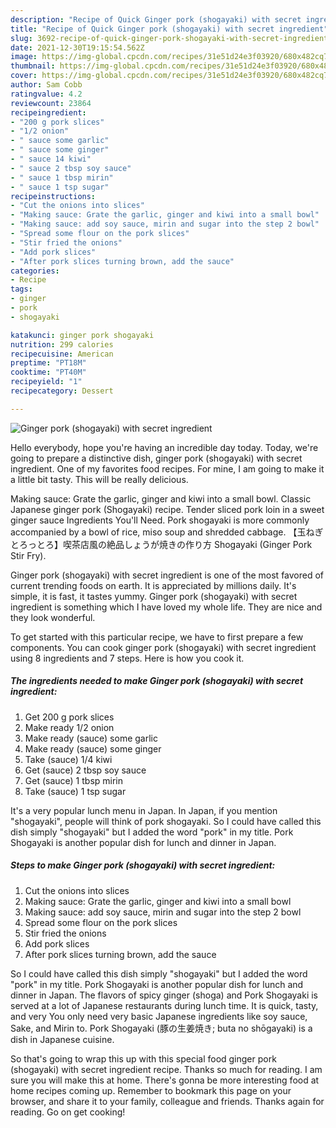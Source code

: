 ```yaml
---
description: "Recipe of Quick Ginger pork (shogayaki) with secret ingredient"
title: "Recipe of Quick Ginger pork (shogayaki) with secret ingredient"
slug: 3692-recipe-of-quick-ginger-pork-shogayaki-with-secret-ingredient
date: 2021-12-30T19:15:54.562Z
image: https://img-global.cpcdn.com/recipes/31e51d24e3f03920/680x482cq70/ginger-pork-shogayaki-with-secret-ingredient-recipe-main-photo.jpg
thumbnail: https://img-global.cpcdn.com/recipes/31e51d24e3f03920/680x482cq70/ginger-pork-shogayaki-with-secret-ingredient-recipe-main-photo.jpg
cover: https://img-global.cpcdn.com/recipes/31e51d24e3f03920/680x482cq70/ginger-pork-shogayaki-with-secret-ingredient-recipe-main-photo.jpg
author: Sam Cobb
ratingvalue: 4.2
reviewcount: 23864
recipeingredient:
- "200 g pork slices"
- "1/2 onion"
- " sauce some garlic"
- " sauce some ginger"
- " sauce 14 kiwi"
- " sauce 2 tbsp soy sauce"
- " sauce 1 tbsp mirin"
- " sauce 1 tsp sugar"
recipeinstructions:
- "Cut the onions into slices"
- "Making sauce: Grate the garlic, ginger and kiwi into a small bowl"
- "Making sauce: add soy sauce, mirin and sugar into the step 2 bowl"
- "Spread some flour on the pork slices"
- "Stir fried the onions"
- "Add pork slices"
- "After pork slices turning brown, add the sauce"
categories:
- Recipe
tags:
- ginger
- pork
- shogayaki

katakunci: ginger pork shogayaki 
nutrition: 299 calories
recipecuisine: American
preptime: "PT18M"
cooktime: "PT40M"
recipeyield: "1"
recipecategory: Dessert

---
```



![Ginger pork (shogayaki) with secret ingredient](https://img-global.cpcdn.com/recipes/31e51d24e3f03920/680x482cq70/ginger-pork-shogayaki-with-secret-ingredient-recipe-main-photo.jpg)

Hello everybody, hope you're having an incredible day today. Today, we're going to prepare a distinctive dish, ginger pork (shogayaki) with secret ingredient. One of my favorites food recipes. For mine, I am going to make it a little bit tasty. This will be really delicious.

Making sauce: Grate the garlic, ginger and kiwi into a small bowl. Classic Japanese ginger pork (Shogayaki) recipe. Tender sliced pork loin in a sweet ginger sauce Ingredients You&#39;ll Need. Pork shogayaki is more commonly accompanied by a bowl of rice, miso soup and shredded cabbage. 【玉ねぎとろっとろ】喫茶店風の絶品しょうが焼きの作り方 Shogayaki (Ginger Pork Stir Fry).

Ginger pork (shogayaki) with secret ingredient is one of the most favored of current trending foods on earth. It is appreciated by millions daily. It's simple, it is fast, it tastes yummy. Ginger pork (shogayaki) with secret ingredient is something which I have loved my whole life. They are nice and they look wonderful.


To get started with this particular recipe, we have to first prepare a few components. You can cook ginger pork (shogayaki) with secret ingredient using 8 ingredients and 7 steps. Here is how you cook it.

<!--inarticleads1-->

##### The ingredients needed to make Ginger pork (shogayaki) with secret ingredient:

1. Get 200 g pork slices
1. Make ready 1/2 onion
1. Make ready  (sauce) some garlic
1. Make ready  (sauce) some ginger
1. Take  (sauce) 1/4 kiwi
1. Get  (sauce) 2 tbsp soy sauce
1. Get  (sauce) 1 tbsp mirin
1. Take  (sauce) 1 tsp sugar


It&#39;s a very popular lunch menu in Japan. In Japan, if you mention &#34;shogayaki&#34;, people will think of pork shogayaki. So I could have called this dish simply &#34;shogayaki&#34; but I added the word &#34;pork&#34; in my title. Pork Shogayaki is another popular dish for lunch and dinner in Japan. 

<!--inarticleads2-->

##### Steps to make Ginger pork (shogayaki) with secret ingredient:

1. Cut the onions into slices
1. Making sauce: Grate the garlic, ginger and kiwi into a small bowl
1. Making sauce: add soy sauce, mirin and sugar into the step 2 bowl
1. Spread some flour on the pork slices
1. Stir fried the onions
1. Add pork slices
1. After pork slices turning brown, add the sauce


So I could have called this dish simply &#34;shogayaki&#34; but I added the word &#34;pork&#34; in my title. Pork Shogayaki is another popular dish for lunch and dinner in Japan. The flavors of spicy ginger (shoga) and Pork Shogayaki is served at a lot of Japanese restaurants during lunch time. It is quick, tasty, and very You only need very basic Japanese ingredients like soy sauce, Sake, and Mirin to. Pork Shogayaki (豚の生姜焼き; buta no shōgayaki) is a dish in Japanese cuisine. 

So that's going to wrap this up with this special food ginger pork (shogayaki) with secret ingredient recipe. Thanks so much for reading. I am sure you will make this at home. There's gonna be more interesting food at home recipes coming up. Remember to bookmark this page on your browser, and share it to your family, colleague and friends. Thanks again for reading. Go on get cooking!
